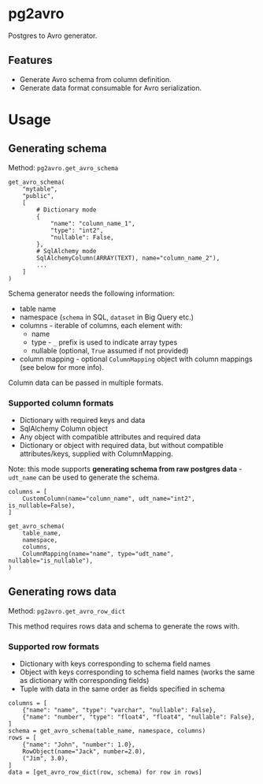# pg2avro

Postgres to Avro generator.

## Features

- Generate Avro schema from column definition.
- Generate  data format consumable for Avro serialization.

# Usage

## Generating schema

Method: `pg2avro.get_avro_schema`

```
get_avro_schema(
    "mytable", 
    "public", 
    [
        # Dictionary mode
        {
            "name": "column_name_1",
            "type": "int2",
            "nullable": False,
        },
        # SqlAlchemy mode
        SqlAlchemyColumn(ARRAY(TEXT), name="column_name_2"),
        ...
    ]
)

```

Schema generator needs the following information:
- table name
- namespace (`schema` in SQL, `dataset` in Big Query etc.)
- columns - iterable of columns, each element with:
    - name
    - type - `_` prefix is used to indicate array types
    - nullable (optional, `True` assumed if not provided)
- column mapping - optional `ColumnMapping` object with column mappings (see below for more info).

Column data can be passed in multiple formats.

### Supported column formats

- Dictionary with required keys and data
- SqlAlchemy Column object
- Any object with compatible attributes and required data
- Dictionary or object with required data, but without compatible attributes/keys, supplied with ColumnMapping.

Note: this mode supports **generating schema from raw postgres data** - `udt_name` can be used to generate the schema.
```
columns = [
    CustomColumn(name="column_name", udt_name="int2", is_nullable=False),
]

get_avro_schema(
    table_name,
    namespace,
    columns,
    ColumnMapping(name="name", type="udt_name", nullable="is_nullable"),
)
```

## Generating rows data

Method: `pg2avro.get_avro_row_dict`

This method requires rows data and schema to generate the rows with.

### Supported row formats

- Dictionary with keys corresponding to schema field names
- Object with keys corresponding to schema field names (works the same as dictionary with corresponding fields)
- Tuple with data in the same order as fields specified in schema

```
columns = [
    {"name": "name", "type": "varchar", "nullable": False},
    {"name": "number", "type": "float4", "float4", "nullable": False},
]
schema = get_avro_schema(table_name, namespace, columns)
rows = [
    {"name": "John", "number": 1.0},
    RowObject(name="Jack", number=2.0),
    ("Jim", 3.0),
]
data = [get_avro_row_dict(row, schema) for row in rows]

```